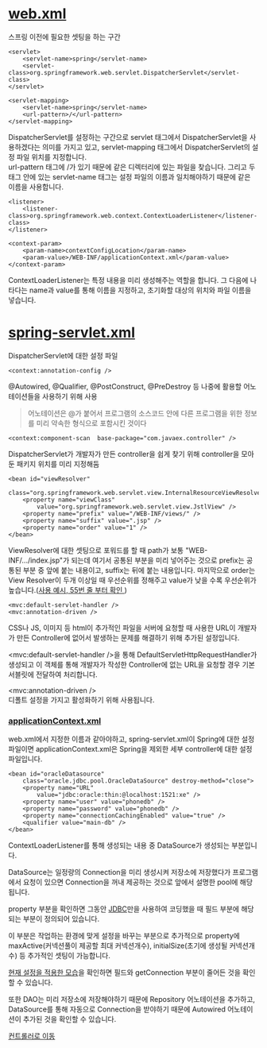 
# [web.xml](https://github.com/ttuseong/SpringStudy/blob/master/webapp/WEB-INF/web.xml)


스프링 이전에 필요한 셋팅을 하는 구간  
```  
<servlet>
	<servlet-name>spring</servlet-name>
	<servlet-class>org.springframework.web.servlet.DispatcherServlet</servlet-class>
</servlet>

<servlet-mapping>
	<servlet-name>spring</servlet-name>
	<url-pattern>/</url-pattern>
</servlet-mapping>
```
DispatcherServlet를 설정하는 구간으로 servlet 태그에서 DispatcherServlet을 사용하겠다는 의미를 가지고 있고, servlet-mapping 태그에서 DispatcherServlet의 설정 파일 위치를 지정합니다.  
url-pattern 태그에 /가 있기 때문에 같은 디렉터리에 있는 파일을 찾습니다. 그리고 두 태그 안에 있는 servlet-name 태그는 설정 파일의 이름과 일치해야하기 때문에 같은 이름을 사용합니다.  
```
<listener>
	<listener-class>org.springframework.web.context.ContextLoaderListener</listener-class>
</listener>

<context-param>
	<param-name>contextConfigLocation</param-name>
	<param-value>/WEB-INF/applicationContext.xml</param-value>
</context-param>
```
ContextLoaderListener는 특정 내용을 미리 생성해주는 역할을 합니다. 그 다음에 나타다는 name과 value를 통해 이름을 지정하고, 초기화할 대상의 위치와 파일 이름을 넣습니다.
# [spring-servlet.xml](https://github.com/ttuseong/SpringStudy/blob/master/webapp/WEB-INF/spring-servlet.xml)
DispatcherServlet에 대한 설정 파일
```
<context:annotation-config />
```
 @Autowired, @Qualifier, @PostConstruct, @PreDestroy 등  나중에 활용할 어노테이션들을 사용하기 위해 사용
 >어노테이션은 @가 붙어서 프로그램의 소스코드 안에 다른 프로그램을 위한 정보를 미리 약속한 형식으로 포함시킨 것이다
```
<context:component-scan  base-package="com.javaex.controller" />
```
DispatcherServlet가 개발자가 만든 controller을 쉽게 찾기 위해 controller을 모아둔 패키지 위치를 미리 지정해둠
```
<bean id="viewResolver"
	class="org.springframework.web.servlet.view.InternalResourceViewResolver">
	<property name="viewClass"
		value="org.springframework.web.servlet.view.JstlView" />
	<property name="prefix" value="/WEB-INF/views/" />
	<property name="suffix" value=".jsp" />
	<property name="order" value="1" />
</bean>
```
ViewResolver에 대한 셋팅으로 포워드를 할 때 path가 보통 "WEB-INF/.../index.jsp"가 되는데 여기서 공통된 부분을 미리 넣어주는 것으로 prefix는 공통된 부분 중 앞에 붙는 내용이고, suffix는 뒤에 붙는 내용입니다. 마지막으로 order는 View Resolver이 두개 이상일 때 우선순위를 정해주고 value가 낮을 수록 우선순위가 높습니다.([사용 예시, 55번 줄 부터 확인 ](https://github.com/ttuseong/SpringStudy/blob/master/src/main/java/com/javaex/controller/Base.java))  
```
<mvc:default-servlet-handler />
<mvc:annotation-driven />
```
CSS나 JS, 이미지 등 html이 추가적인 파일을 서버에 요청할 때 사용한 URL이 개발자가 만든 Controller에 없어서 발생하는 문제를 해결하기 위해 추가된 설정입니다.
  
<mvc:default-servlet-handler />을 통해 DefaultServletHttpRequestHandler가 생성되고 이 객체를 통해 개발자가 작성한 Controller에 없는 URL을 요청할 경우 기본 서블릿에 전달하여 처리합니다.
  
<mvc:annotation-driven />  
디폴트 설정을 가지고 활성화하기 위해 사용됩니다.
  
### [applicationContext.xml](https://github.com/ttuseong/SpringStudy/blob/master/webapp/WEB-INF/applicationContext.xml)
web.xml에서 지정한 이름과 같아야하고, spring-servlet.xml이 Spring에 대한 설정 파일이면 applicationContext.xml은 Spring을 제외한 세부 controller에 대한 설정 파일입니다.
   
```
<bean id="oracleDatasource"
	class="oracle.jdbc.pool.OracleDataSource" destroy-method="close">
	<property name="URL"
		value="jdbc:oracle:thin:@localhost:1521:xe" />
	<property name="user" value="phonedb" />
	<property name="password" value="phonedb" />
	<property name="connectionCachingEnabled" value="true" />
	<qualifier value="main-db" />
</bean>
```
ContextLoaderListener를 통해 생성되는 내용 중  DataSource가 생성되는 부분입니다.
  
DataSource는 일정량의 Connection을 미리 생성시켜 저장소에 저장했다가 프로그램에서 요청이 있으면 Connection을 꺼내 제공하는 것으로 앞에서 설명한 pool에 해당됩니다.
  
property 부분을 확인하면 그동안 [JDBC](https://github.com/ttuseong/SpringStudy/blob/master/src/main/java/com/javaex/dao/PhoneDao.java)만을 사용하여 코딩했을 때 필드 부분에 해당되는 부분이 정의되어 있습니다. 
  
이 부분은 작업하는 환경에 맞게 설정을 바꾸는 부분으로 추가적으로 property에 maxActive(커넥션풀이 제공할 최대 커넥션개수), initialSize(초기에 생성될 커넥션개수) 등 추가적인 셋팅이 가능합니다.
  
[현재 설정을 적용한 모습](https://github.com/ttuseong/SpringStudy/blob/master/src/main/java/com/javaex/dao/PhoneDaoConnectionPool.java)을 확인하면 필드와 getConnection 부분이 줄어든 것을 확인할 수 있습니다.
  
또한 DAO는 미리 저장소에 저장해야하기 때문에 Repository 어노테이션을 추가하고, DataSource를 통해 자동으로 Connection을 받야하기 때문에 Autowired 어노테이션이 추가된 것을 확인할 수 있습니다. 


[컨트롤러로 이동](https://github.com/ttuseong/SpringStudy/tree/master/src/main/java/com/javaex/controller)